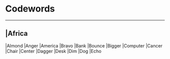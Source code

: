 # Codewords
-----------
|Africa
-
|Almond
|Anger
|America
|Bravo
|Bank
|Bounce
|Bigger
|Computer
|Cancer
|Chair
|Center
|Dagger
|Desk
|Dim
|Dog
|Echo
